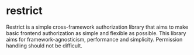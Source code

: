 # restrict
Restrict is a simple cross-framework authorization library that aims to make basic frontend authorization as simple and flexible as possible. This library aims for framework-agnosticism, performance and simplicity. Permission handling should not be difficult.
